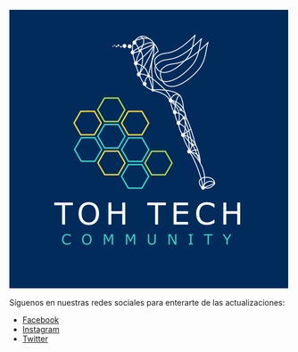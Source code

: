 [![Global Azure Bootcamp 2023 - Toh Tech Community](tohtech.png "Global Azure 2023 - Toh Tech Community")](https://beacons.ai/tohtech)

Síguenos en nuestras redes sociales para enterarte de las actualizaciones:

- [Facebook](https://www.facebook.com/tohtechcommunity)
- [Instagram](https://www.instagram.com/tohtechcommunity/)
- [Twitter](https://twitter.com/tohtech_)

